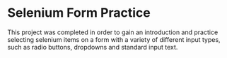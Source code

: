 # Selenium Form Practice

This project was completed in order to gain an introduction and practice selecting selenium items on a form with a variety of 
different input types, such as radio buttons, dropdowns and standard input text.
